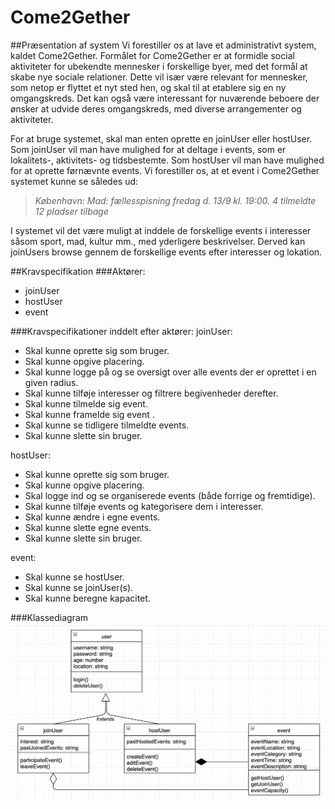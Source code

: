 # Come2Gether

##Præsentation af system
Vi forestiller os at lave et administrativt system, kaldet Come2Gether. Formålet for Come2Gether er at formidle social aktiviteter for ubekendte mennesker i forskellige byer, med det formål at skabe nye sociale relationer. Dette vil især være relevant for mennesker, som netop er flyttet et nyt sted hen, og skal til at etablere sig en ny omgangskreds. Det kan også være interessant for nuværende beboere der ønsker at udvide deres omgangskreds, med diverse arrangementer og aktiviteter. 

For at bruge systemet, skal man enten oprette en joinUser eller hostUser. Som joinUser vil man have mulighed for at deltage i events, som er lokalitets-, aktivitets- og tidsbestemte. Som hostUser vil man have mulighed for at oprette førnævnte events. Vi forestiller os, at et event i Come2Gether systemet kunne se således ud:  

> *København: Mad: fællesspisning fredag d. 13/9 kl. 19:00. 4 tilmeldte 12 pladser tilbage*

I systemet vil det være muligt at inddele de forskellige events i interesser såsom sport, mad, kultur mm., med yderligere beskrivelser. Derved kan joinUsers browse gennem de forskellige events efter interesser og lokation.      

##Kravspecifikation
###Aktører:
- joinUser
- hostUser
- event

###Kravspecifikationer inddelt efter aktører:
joinUser:
- Skal kunne oprette sig som bruger.
- Skal kunne opgive placering.
- Skal kunne logge på og se oversigt over alle events der er oprettet i en given radius.
- Skal kunne tilføje interesser og filtrere begivenheder derefter.
- Skal kunne tilmelde sig event.
- Skal kunne framelde sig event .
- Skal kunne se tidligere tilmeldte events.
- Skal kunne slette sin bruger.

hostUser:
- Skal kunne oprette sig som bruger.
- Skal kunne opgive placering.
- Skal logge ind og se organiserede events (både forrige og fremtidige).
- Skal kunne tilføje events og kategorisere dem i interesser.
- Skal kunne ændre i egne events.
- Skal kunne slette egne events.
- Skal kunne slette sin bruger.

event:
- Skal kunne se hostUser.
- Skal kunne se joinUser(s).
- Skal kunne beregne kapacitet.


###Klassediagram
![](classdiagram.png)